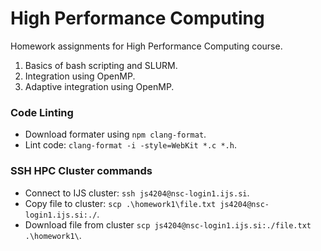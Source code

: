 # High Performance Computing
Homework assignments for High Performance Computing course.
1. Basics of bash scripting and SLURM.
2. Integration using OpenMP.
3. Adaptive integration using OpenMP.

### Code Linting
- Download formater using `npm clang-format`.
- Lint code: `clang-format -i -style=WebKit *.c *.h`.

### SSH HPC Cluster commands
- Connect to IJS cluster: `ssh js4204@nsc-login1.ijs.si`.
- Copy file to cluster: `scp .\homework1\file.txt js4204@nsc-login1.ijs.si:./`.
- Download file from cluster `scp js4204@nsc-login1.ijs.si:./file.txt .\homework1\`.
